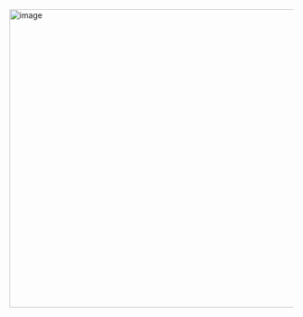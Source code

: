 <img width="763" height="530" alt="image" src="https://github.com/user-attachments/assets/15acae9a-a145-4eb3-be81-e3a72cb601c5" />
